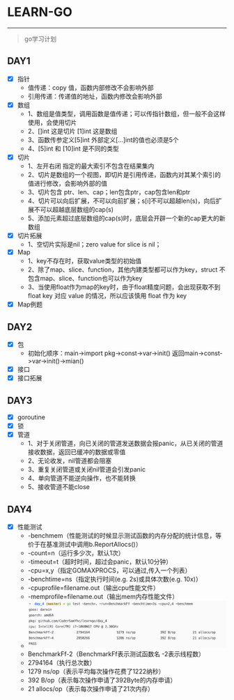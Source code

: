 # LEARN-GO

---

> go学习计划

## DAY1

- [X] 指针
  - 值传递：copy 值，函数内部修改不会影响外部
  - 引用传递：传递值的地址，函数内修改会影响外部
- [X] 数组
  - 1、数组是值类型，调用函数是值传递；可以传指针数组，但一般不会这样使用，会使用切片
  - 2、[]int 这是切片 [1]int 这是数组
  - 3、函数传参定义[5]int 外部定义[...]int的值也必须是5个
  - 4、[5]int 和 [10]int 是不同的类型
- [X] 切片
  - 1、左开右闭 指定的最大索引不包含在结果集内
  - 2、切片是数组的一个视图，即切片是引用传递，函数内对其某个索引的值进行修改，会影响外部的值 
  - 3、切片包含 ptr、len、cap；len包含ptr，cap包含len和ptr
  - 4、切片可以向后扩展，不可以向前扩展；s[i]不可以超越len(s)，向后扩展不可以超越底层数组的cap(s)
  - 5、添加元素超过底层数组的cap(s)时，底层会开辟一个新的cap更大的新数组
- [X] 切片拓展
  - 1、空切片实际是nil；zero value for slice is nil；
- [X] Map
  - 1、key不存在时，获取value类型的初始值
  - 2、除了map、slice、function，其他内建类型都可以作为key，struct 不包含map、slice、function也可以作为key
  - 3、当使用float作为map的key时，由于float精度问题，会出现获取不到float key 对应 value 的情况，所以应该慎用 float 作为 key
- [X] Map例题

## DAY2
- [X] 包
  - 初始化顺序：main->import pkg->const->var->init() 返回main->const->var->init()->mian()
- [X] 接口
- [X] 接口拓展

## DAY3
- [X] goroutine
- [X] 锁
- [X] 管道
  - 1、对于关闭管道，向已关闭的管道发送数据会报panic，从已关闭的管道接收数据，返回已缓冲的数据或零值
  - 2、无论收发，nil管道都会阻塞
  - 3、重复关闭管道或关闭nil管道会引发panic
  - 4、单向管道不能逆向操作，也不能转换
  - 5、接收管道不能close

## DAY4

- [X] 性能测试
  - -benchmem（性能测试的时候显示测试函数的内存分配的统计信息，等价于在基准测试中调用b.ReportAllocs()）
  - -count=n（运行多少次，默认1次）
  - -timeout=t（超时时间，超过会panic，默认10分钟）
  - -cpu=x,y（指定GOMAXPROCS，可以通过,传入一个列表）
  - -benchtime=ns（指定执行时间(e.g. 2s)或具体次数(e.g. 10x)）
  - -cpuprofile=filename.out（输出cpu性能文件）
  - -memprofile=filename.out（输出mem内存性能文件）
  - ![](./img/bench_test.png)
  - BenchmarkFf-2（BenchmarkFf表示测试函数名 -2表示线程数）
  - 2794164（执行总次数）
  - 1279 ns/op（表示平均每次操作花费了1222纳秒）
  - 392 B/op（表示每次操作申请了392Byte的内存申请）
  - 21 allocs/op（表示每次操作申请了21次内存）
  
  
